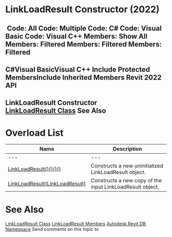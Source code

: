 # LinkLoadResult Constructor (2022)

﻿
 Code: All Code: Multiple Code: C# Code: Visual Basic Code: Visual C++  Members: Show All Members: Filtered Members: Filtered Members: Filtered   
---  
C#Visual BasicVisual C++
Include Protected MembersInclude Inherited Members
Revit 2022 API  
---  
LinkLoadResult Constructor   
[LinkLoadResult Class](f846bfb0-b047-9332-567f-75ae880d8359.md "LinkLoadResult Class") See Also  
---  
# Overload List
| Name | Description |
| --- | --- |
| --- | --- | --- |
| [LinkLoadResult()()()()](8b98cab7-1b1d-0324-3f63-0faa7674e4c7.md "LinkLoadResult Constructor") | Constructs a new uninitialized LinkLoadResult object. |
| [LinkLoadResult(LinkLoadResult)](8316dd19-1180-db11-1271-ae458c6bba08.md "LinkLoadResult Constructor \(LinkLoadResult\)") | Constructs a new copy of the input LinkLoadResult object. |

# See Also
[LinkLoadResult Class](f846bfb0-b047-9332-567f-75ae880d8359.md "LinkLoadResult Class")
[LinkLoadResult Members](5a3413c5-4891-e83c-88b5-0285c67482bf.md "LinkLoadResult Members")
[Autodesk.Revit.DB Namespace](87546ba7-461b-c646-cbb1-2cb8f5bff8b2.md "Autodesk.Revit.DB Namespace")
Send comments on this topic to 